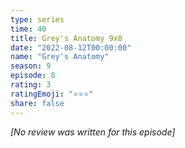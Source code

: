 ```yaml
---
type: series
time: 40
title: Grey's Anatomy 9x8
date: "2022-08-12T00:00:00"
name: "Grey's Anatomy"
season: 9
episode: 8
rating: 3
ratingEmoji: "⭐️⭐️⭐️"
share: false
---
```


_[No review was written for this episode]_
